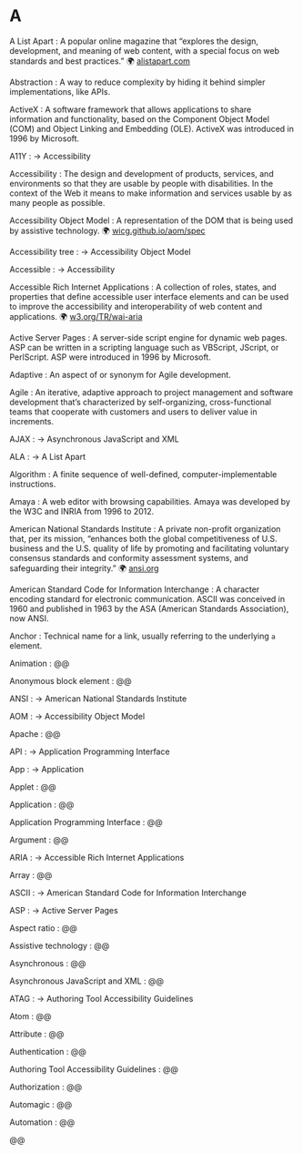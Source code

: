 # A

A List Apart
: A popular online magazine that “explores the design, development, and meaning of web content, with a special focus on web standards and best practices.” 🌍 [alistapart.com](https://alistapart.com/)

Abstraction
: A way to reduce complexity by hiding it behind simpler implementations, like APIs.

ActiveX
: A software framework that allows applications to share information and functionality, based on the Component Object Model (COM) and Object Linking and Embedding (OLE). ActiveX was introduced in 1996 by Microsoft.

A11Y
: → Accessibility

Accessibility
: The design and development of products, services, and environments so that they are usable by people with disabilities. In the context of the Web it means to make information and services usable by as many people as possible.

Accessibility Object Model
: A representation of the DOM that is being used by assistive technology. 🌍 [wicg.github.io/aom/spec](https://wicg.github.io/aom/spec/)

Accessibility tree
: → Accessibility Object Model

Accessible
: → Accessibility

Accessible Rich Internet Applications
: A collection of roles, states, and properties that define accessible user interface elements and can be used to improve the accessibility and interoperability of web content and applications. 🌍 [w3.org/TR/wai-aria](https://www.w3.org/TR/wai-aria/)

Active Server Pages
: A server-side script engine for dynamic web pages. ASP can be written in a scripting language such as VBScript, JScript, or PerlScript. ASP were introduced in 1996 by Microsoft.

Adaptive
: An aspect of or synonym for Agile development.

Agile
: An iterative, adaptive approach to project management and software development that’s characterized by self-organizing, cross-functional teams that cooperate with customers and users to deliver value in increments.

AJAX
: → Asynchronous JavaScript and XML

ALA
: → A List Apart

Algorithm
: A finite sequence of well-defined, computer-implementable instructions.

Amaya
: A web editor with browsing capabilities. Amaya was developed by the W3C and INRIA from 1996 to 2012.

American National Standards Institute
: A private non-profit organization that, per its mission, “enhances both the global competitiveness of U.S. business and the U.S. quality of life by promoting and facilitating voluntary consensus standards and conformity assessment systems, and safeguarding their integrity.” 🌍 [ansi.org](https://www.ansi.org/)

American Standard Code for Information Interchange
: A character encoding standard for electronic communication. ASCII was conceived in 1960 and published in 1963 by the ASA (American Standards Association), now ANSI.

Anchor
: Technical name for a link, usually referring to the underlying `a` element.

Animation
: @@

Anonymous block element
: @@

ANSI
: → American National Standards Institute

AOM
: → Accessibility Object Model

Apache
: @@

API
: → Application Programming Interface

App
: → Application

Applet
: @@

Application
: @@

Application Programming Interface
: @@

Argument
: @@

ARIA
: → Accessible Rich Internet Applications

Array
: @@

ASCII
: → American Standard Code for Information Interchange

ASP
: → Active Server Pages

Aspect ratio
: @@

Assistive technology
: @@

Asynchronous
: @@

Asynchronous JavaScript and XML
: @@

ATAG
: → Authoring Tool Accessibility Guidelines

Atom
: @@

Attribute
: @@

Authentication
: @@

Authoring Tool Accessibility Guidelines
: @@

Authorization
: @@

Automagic
: @@

Automation
: @@

@@